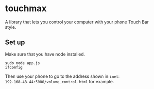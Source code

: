 # touchmax
A library that lets you control your computer with your phone Touch Bar style.

## Set up
Make sure that you have node installed.

    sudo node app.js
    ifconfig

Then use your phone to go to the address shown in `inet`: `192.168.43.44:5000/volume_control.html` for example.




